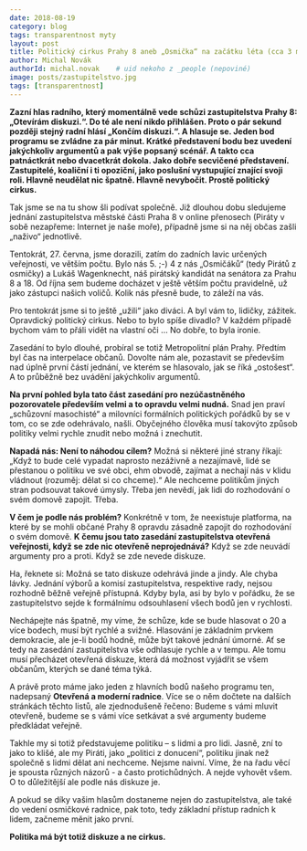 ```yaml
---
date: 2018-08-19
category: blog
tags: transparentnost myty 
layout: post
title: Politický cirkus Prahy 8 aneb „Osmička“ na začátku léta (cca 3 měsíce do voleb)
author: Michal Novák
authorId: michal.novak    # uid nekoho z _people (nepoviné)
image: posts/zastupitelstvo.jpg
tags: [transparentnost]
---
```



**Zazní hlas radního, který momentálně vede schůzi zastupitelstva Prahy 8: „Otevírám diskuzi.“. Do té ale není nikdo přihlášen. Proto o pár sekund později stejný radní hlásí „Končím diskuzi.“. A hlasuje se. Jeden bod programu se zvládne za pár minut. Krátké představení bodu bez uvedení jakýchkoliv argumentů a pak výše popsaný scénář. A takto cca patnáctkrát nebo dvacetkrát dokola. Jako dobře secvičené představení. Zastupitelé, koaliční i ti opoziční, jako poslušní vystupující znající svoji roli. Hlavně neudělat nic špatně. Hlavně nevybočit. Prostě politický cirkus.**

Tak jsme se na tu  show šli podívat společně. Již dlouhou dobu sledujeme jednání zastupitelstva městské části Praha 8 v online přenosech (Piráty v sobě nezapřeme: Internet je naše moře), případně jsme si na něj občas zašli „naživo“ jednotlivě.

Tentokrát, 27. června, jsme dorazili, zatím do zadních lavic určených veřejnosti, ve větším počtu. Bylo nás 5. ;-) 4 z nás „Osmičáků“ (tedy Pirátů z osmičky) a Lukáš Wagenknecht, náš pirátský kandidát na senátora za Prahu 8 a 18. Od října sem budeme docházet v ještě větším počtu pravidelně, už jako zástupci našich voličů. Kolik nás přesně bude, to záleží na vás.

Pro tentokrát jsme si to ještě „užili“ jako diváci. A byl vám to, lidičky, zážitek. Opravdický politický cirkus. Nebo to bylo spíše divadlo? V každém případě bychom vám to přáli vidět na vlastní oči … No dobře, to byla ironie.

Zasedání to bylo dlouhé, probíral se totiž Metropolitní plán Prahy. Předtím byl čas na interpelace občanů. Dovolte nám ale, pozastavit se především nad úplně první částí jednání, ve kterém se hlasovalo, jak se říká „ostošest“. A to průběžně bez uvádění jakýchkoliv argumentů.

**Na první pohled byla tato část zasedání pro nezúčastněného pozorovatele především velmi a to opravdu velmi nudná.**
Snad jen praví „schůzovní masochisté“ a milovníci formálních politických pořádků by se v tom, co se zde odehrávalo, našli. Obyčejného člověka musí takovýto způsob politiky velmi rychle znudit nebo možná i znechutit.

**Napadá nás: Není to náhodou cílem?** Možná si některé jiné strany říkají: „Když to bude celé vypadat naprosto nezáživně a nezajímavě, lidé se přestanou o politiku ve své obci, ehm obvodě, zajímat a nechají nás v klidu vládnout (rozuměj: dělat si co chceme).“ Ale nechceme politikům jiných stran podsouvat takové úmysly. Třeba jen nevědí, jak lidi do rozhodování o svém domově zapojit. Třeba.

**V čem je podle nás problém?** 
Konkrétně v tom, že neexistuje platforma, na které by se mohli občané Prahy 8 opravdu zásadně zapojit do rozhodování o svém domově. 
**K čemu jsou tato zasedání zastupitelstva otevřená veřejnosti, když se zde nic otevřeně neprojednává?** 
Když se zde neuvádí argumenty pro a proti. Když se zde nevede diskuze.

Ha, řeknete si: Možná se tato diskuze odehrává jinde a jindy. Ale chyba lávky. Jednání výborů a komisí zastupitelstva, respektive rady, nejsou rozhodně běžně veřejně přístupná. Kdyby byla, asi by bylo v pořádku, že se zastupitelstvo sejde k formálnímu odsouhlasení všech bodů jen v rychlosti.

Nechápejte nás špatně, my víme, že schůze, kde se bude hlasovat o 20 a více bodech, musí být rychlé a svižné. Hlasování je základním prvkem demokracie, ale je-li bodů hodně, může být takové jednání úmorné. Ať se tedy na zasedání zastupitelstva vše odhlasuje rychle a v tempu. Ale tomu musí přecházet otevřená diskuze, která dá možnost vyjádřit se všem občanům, kterých se dané téma týká.

A právě proto máme jako jeden z hlavních bodů našeho programu ten, nadepsaný **Otevřená a moderní radnice**. Více se o něm dočtete na dalších stránkách těchto listů, ale zjednodušeně řečeno: Budeme s vámi mluvit otevřeně, budeme se s vámi více setkávat a své argumenty budeme předkládat veřejně.

Takhle my si totiž představujeme politiku – s lidmi a pro lidi. Jasně, zní to jako to klišé, ale my Piráti, jako „politici z donucení“, politiku jinak než společně s lidmi dělat ani nechceme. Nejsme naivní. Víme, že na řadu věcí je spousta různých názorů - a často protichůdných. A nejde vyhovět všem. O to důležitější ale podle nás diskuze je.

A pokud se díky vašim hlasům dostaneme nejen do zastupitelstva, ale také do vedení osmičkové radnice, pak toto, tedy základní přístup radních k lidem, začneme měnit jako první.

**Politika má být totiž diskuze a ne cirkus.**

